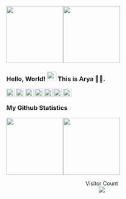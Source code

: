 <img align="" height='150px' src="https://github.com/aryashah2k/aryashah2k/blob/main/assets/Readme%20GIF.gif" /><img align="" height='150px' src="https://github.com/aryashah2k/aryashah2k/blob/main/assets/Name%20Banner.jpg" />

### Hello, World! <img src="https://media.giphy.com/media/hvRJCLFzcasrR4ia7z/giphy.gif" width="25px"> This is Arya 🙋‍♂️.

<a href="https://twitter.com/aryashah2k">
  <img align="left" alt="Arya Shah | Twitter" width="22px" src="https://cdn.jsdelivr.net/npm/simple-icons@v3/icons/twitter.svg" />
</a>
<a href="https://www.linkedin.com/in/arya--shah/">
  <img align="left" alt="Abhishek's LinkdeIN" width="22px" src="https://cdn.jsdelivr.net/npm/simple-icons@v3/icons/linkedin.svg" />
</a>
<a href="https://www.instagram.com/arya_shah_00/">
  <img align="left" alt="Arya's Instagram" width="22px" src="https://cdn.jsdelivr.net/npm/simple-icons@v3/icons/instagram.svg" />
</a>
<a href="https://www.reddit.com/user/aryashah2k/">
  <img align="left" alt="Abhishek's Reddit" width="22px" src="https://cdn.jsdelivr.net/npm/simple-icons@v3/icons/reddit.svg" />
</a>
<a href="aryashah2k@gmail.com">
  <img align="left" alt="Arya's Person Email" width="22px" src="https://cdn.jsdelivr.net/npm/simple-icons@3.13.0/icons/gmail.svg" />
</a>
<a href="arya.shah82@nmims.edu.in">
  <img align="left" alt="Arya's Institute Email" width="22px" src="https://cdn.jsdelivr.net/npm/simple-icons@3.13.0/icons/gmail.svg" />
</a>
<a href="https://aryashah.hashnode.dev">
  <img align="left" alt="Arya's Hashnode Blog" width="22px" src="https://cdn.jsdelivr.net/npm/simple-icons@3.13.0/icons/hashnode.svg" />
</a>

<br />

### My Github Statistics 

<p>
<img align="" height='150px' src="https://github-readme-stats.vercel.app/api?username=aryashah2k&show_icons=true&title_color=fff&icon_color=79ff97&text_color=9f9f9f&bg_color=151515" /><img align="" height='150px' src="https://github-readme-stats.vercel.app/api/top-langs/?username=aryashah2k&hide_title=true&layout=compact&title_color=fff&icon_color=79ff97&text_color=9f9f9f&bg_color=151515"" />
</p>



























<p align="center"> 
  Visitor Count<br>
  <img src="https://profile-counter.glitch.me/aryashah2k/count.svg" />
</p>